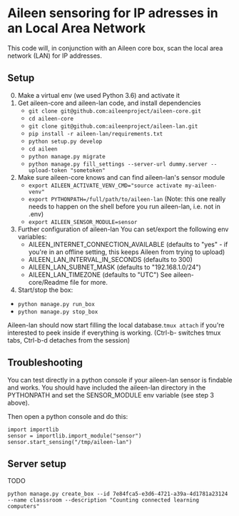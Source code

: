 # Aileen sensoring for IP adresses in an Local Area Network

This code will, in conjunction with an Aileen core box,
scan the local area network (LAN) for IP addresses.


## Setup

0. Make a virtual env (we used Python 3.6) and activate it
1. Get aileen-core and aileen-lan code, and install dependencies
   * `git clone git@github.com:aileenproject/aileen-core.git`
   * `cd aileen-core`
   * `git clone git@github.com:aileenproject/aileen-lan.git`
   * `pip install -r aileen-lan/requirements.txt`
   * `python setup.py develop` 
   * `cd aileen`
   * `python manage.py migrate`
   * `python manage.py fill_settings --server-url dummy.server --upload-token "sometoken"`
2. Make sure aileen-core knows and can find aileen-lan's sensor module
    * `export AILEEN_ACTIVATE_VENV_CMD="source activate my-aileen-venv"`
    * `export PYTHONPATH=/full/path/to/aileen-lan` (Note: this one really needs to happen on the shell before you run aileen-lan, i.e. not in .env)
    * `export AILEEN_SENSOR_MODULE=sensor`
3. Further configuration of aileen-lan
   You can set/export the following env variables:
    * AILEEN_INTERNET_CONNECTION_AVAILABLE (defaults to "yes" - if you're in an offline setting, this keeps Aileen from trying to upload)
    * AILEEN_LAN_INTERVAL_IN_SECONDS (defaults to 300)
    * AILEEN_LAN_SUBNET_MASK (defaults to "192.168.1.0/24")
    * AILEEN_LAN_TIMEZONE (defaults to "UTC")
   See aileen-core/Readme file for more.
4. Start/stop the box:
  * `python manage.py run_box`
  * `python manage.py stop_box`

Aileen-lan should now start filling the local database.`tmux attach` if you're interested to peek inside if everything is working.
(Ctrl-b-<tab-index> switches tmux tabs, Ctrl-b-d detaches from the session)


## Troubleshooting

You can test directly in a python console if your aileen-lan sensor is findable and works.
You should have included the aileen-lan directory in the PYTHONPATH and set the SENSOR_MODULE env variable (see step 3 above).

Then open a python console and do this:

    import importlib
    sensor = importlib.import_module("sensor") 
    sensor.start_sensing("/tmp/aileen-lan")



## Server setup

TODO

`python manage.py create_box --id 7e84fca5-e3d6-4721-a39a-4d1781a23124 --name classsroom --description "Counting connected learning computers"`
